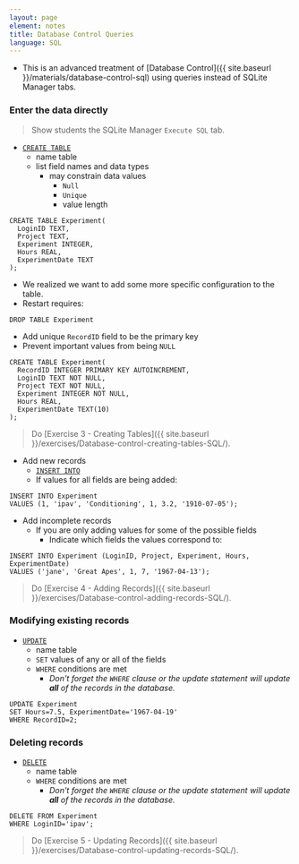 ```yaml
---
layout: page
element: notes 
title: Database Control Queries
language: SQL
---
```


* This is an advanced treatment of [Database Control]({{ site.baseurl }}/materials/database-control-sql) using queries instead of SQLite Manager tabs.

### Enter the data directly

> Show students the SQLite Manager `Execute SQL` tab.

* [`CREATE TABLE`](http://www.w3schools.com/sql/sql_create_table.asp) 
    * name table
    * list field names and data types
        * may constrain data values
            * `Null`
            * `Unique`
            * value length

```
CREATE TABLE Experiment(
  LoginID TEXT,
  Project TEXT,
  Experiment INTEGER,
  Hours REAL,
  ExperimentDate TEXT
);
```

* We realized we want to add some more specific configuration to the table.
* Restart requires:

```
DROP TABLE Experiment
```

* Add unique `RecordID` field to be the primary key
* Prevent important values from being `NULL`

```
CREATE TABLE Experiment(
  RecordID INTEGER PRIMARY KEY AUTOINCREMENT,
  LoginID TEXT NOT NULL,
  Project TEXT NOT NULL,
  Experiment INTEGER NOT NULL,
  Hours REAL,
  ExperimentDate TEXT(10)
);
```

> Do [Exercise 3 - Creating Tables]({{ site.baseurl }}/exercises/Database-control-creating-tables-SQL/).

* Add new records
    * [`INSERT INTO`](http://www.w3schools.com/sql/sql_insert.asp) 
    * If values for all fields are being added:

```
INSERT INTO Experiment 
VALUES (1, 'ipav', 'Conditioning', 1, 3.2, '1910-07-05');
```

* Add incomplete records
    * If you are only adding values for some of the possible fields
        * Indicate which fields the values correspond to:

```
INSERT INTO Experiment (LoginID, Project, Experiment, Hours, 
ExperimentDate) 
VALUES ('jane', 'Great Apes', 1, 7, '1967-04-13');
```

> Do [Exercise 4 - Adding Records]({{ site.baseurl }}/exercises/Database-control-adding-records-SQL/).

### Modifying existing records

* [`UPDATE`](http://www.w3schools.com/sql/sql_update.asp) 
    * name table 
    * `SET` values of any or all of the fields 
    * `WHERE` conditions are met
        * *Don't forget the `WHERE` clause or the update statement will
update **all** of the records in the database.*

```
UPDATE Experiment 
SET Hours=7.5, ExperimentDate='1967-04-19' 
WHERE RecordID=2;
```

### Deleting records

* [`DELETE`](http://www.w3schools.com/sql/sql_delete.asp)
    * name table
    * `WHERE` conditions are met
        * *Don't forget the `WHERE` clause or the update statement will
update **all** of the records in the database.*

```
DELETE FROM Experiment 
WHERE LoginID='ipav';
```

> Do [Exercise 5 - Updating Records]({{ site.baseurl }}/exercises/Database-control-updating-records-SQL/).